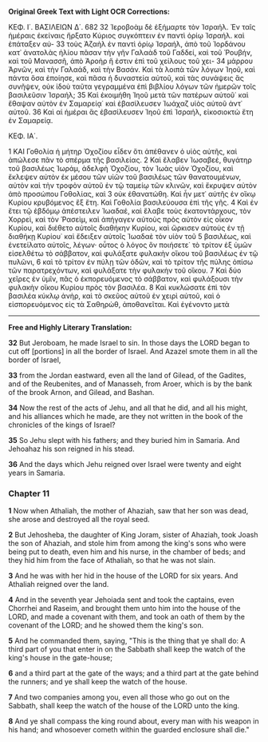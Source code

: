 **Original Greek Text with Light OCR Corrections:**

ΚΕΦ. Ι΄. ΒΑΣΙΛΕΙΩΝ Δ΄. 682
32 Ἱεροβοὰμ δὲ ἐξήμαρτε τὸν Ἰσραήλ. Ἐν ταῖς ἡμέραις ἐκείναις ἤρξατο Κύριος συγκόπτειν ἐν παντὶ ὁρίῳ Ἰσραήλ. καὶ ἐπάταξεν αὐ-
33 τοὺς Ἀζαὴλ ἐν παντὶ ὁρίῳ Ἰσραήλ, ἀπὸ τοῦ Ἰορδάνου κατ᾽ ἀνατολὰς ἡλίου πᾶσαν τὴν γῆν Γαλαὰδ τοῦ Γαδδεί, καὶ τοῦ Ῥουβήν, καὶ τοῦ Μανασσῆ, ἀπὸ Ἀροὴρ ἥ ἐστιν ἐπὶ τοῦ χείλους τοῦ χει-
34 μάρρου Ἀρνῶν, καὶ τὴν Γαλαάδ, καὶ τὴν Βασάν. Καὶ τὰ λοιπὰ τῶν λόγων Ἰηοῦ, καὶ πάντα ὅσα ἐποίησε, καὶ πᾶσα ἡ δυναστεία αὐτοῦ, καὶ τὰς συνάψεις ἃς συνῆψεν, οὐκ ἰδοὺ ταῦτα γεγραμμένα ἐπὶ βιβλίου λόγων τῶν ἡμερῶν τοῖς βασιλεῦσιν Ἰσραήλ;
35 Καὶ ἐκοιμήθη Ἰηοῦ μετὰ τῶν πατέρων αὐτοῦ˙ καὶ ἔθαψαν αὐτὸν ἐν Σαμαρείᾳ˙ καὶ ἐβασίλευσεν Ἰωάχαζ υἱὸς αὐτοῦ ἀντ᾽ αὐτοῦ.
36 Καὶ αἱ ἡμέραι ἃς ἐβασίλευσεν Ἰηοῦ ἐπὶ Ἰσραήλ, εἰκοσιοκτὼ ἔτη ἐν Σαμαρείᾳ.

ΚΕΦ. ΙΑ΄.

1 ΚΑΙ Γοθολία ἡ μήτηρ Ὀχοζίου εἶδεν ὅτι ἀπέθανεν ὁ υἱὸς αὐτῆς, καὶ ἀπώλεσε πᾶν τὸ σπέρμα τῆς βασιλείας.
2 Καὶ ἔλαβεν Ἰωσαβεέ, θυγάτηρ τοῦ βασιλέως Ἰωράμ, ἀδελφὴ Ὀχοζίου, τὸν Ἰωὰς υἱὸν Ὀχοζίου, καὶ ἔκλεψεν αὐτὸν ἐκ μέσου τῶν υἱῶν τοῦ βασιλέως τῶν θανατουμένων, αὐτὸν καὶ τὴν τροφὸν αὐτοῦ ἐν τῷ ταμείῳ τῶν κλινῶν, καὶ ἔκρυψεν αὐτὸν ἀπὸ προσώπου Γοθολίας, καὶ
3 οὐκ ἐθανατώθη. Καὶ ἦν μετ᾽ αὐτῆς ἐν οἴκῳ Κυρίου κρυβόμενος ἓξ ἔτη. Καὶ Γοθολία βασιλεύουσα ἐπὶ τῆς γῆς.
4 Καὶ ἐν ἔτει τῷ ἑβδόμῳ ἀπέστειλεν Ἰωαδαέ, καὶ ἔλαβε τοὺς ἑκατοντάρχους, τὸν Χορρεὶ, καὶ τὸν Ῥασεὶμ, καὶ ἀπήγαγεν αὐτοὺς πρὸς αὐτὸν εἰς οἶκον Κυρίου, καὶ διέθετο αὐτοῖς διαθήκην Κυρίου, καὶ ὤρκισεν αὐτοὺς ἐν τῇ διαθήκῃ Κυρίου˙ καὶ ἔδειξεν αὐτοῖς Ἰωαδαὲ τὸν υἱὸν τοῦ
5 βασιλέως, καὶ ἐνετείλατο αὐτοῖς, λέγων· οὗτος ὁ λόγος ὃν ποιήσετε˙ τὸ τρίτον ἐξ ὑμῶν εἰσελθέτω τὸ σάββατον, καὶ φυλάξατε φυλακὴν οἴκου τοῦ βασιλέως ἐν τῷ πυλῶνι,
6 καὶ τὸ τρίτον ἐν πύλῃ τῶν ὁδῶν, καὶ τὸ τρίτον τῆς πύλης ὀπίσω τῶν παρατρεχόντων, καὶ φυλάξατε τὴν φυλακὴν τοῦ οἴκου.
7 Καὶ δύο χεῖρες ἐν ὑμῖν, πᾶς ὁ ἐκπορευόμενος τὸ σάββατον, καὶ φυλάξουσι τὴν φυλακὴν οἴκου Κυρίου πρὸς τὸν βασιλέα.
8 Καὶ κυκλώσατε ἐπὶ τὸν βασιλέα κύκλῳ ἀνὴρ, καὶ τὸ σκεῦος αὐτοῦ ἐν χειρὶ αὐτοῦ, καὶ ὁ εἰσπορευόμενος εἰς τὰ Σαθηρὼθ, ἀποθανεῖται. Καὶ ἐγένοντο μετὰ

---

**Free and Highly Literary Translation:**

**32** But Jeroboam, he made Israel to sin. In those days the LORD began to cut off [portions] in all the border of Israel. And Azazel smote them in all the border of Israel,

**33** from the Jordan eastward, even all the land of Gilead, of the Gadites, and of the Reubenites, and of Manasseh, from Aroer, which is by the bank of the brook Arnon, and Gilead, and Bashan.

**34** Now the rest of the acts of Jehu, and all that he did, and all his might, and his alliances which he made, are they not written in the book of the chronicles of the kings of Israel?

**35** So Jehu slept with his fathers; and they buried him in Samaria. And Jehoahaz his son reigned in his stead.

**36** And the days which Jehu reigned over Israel were twenty and eight years in Samaria.

### Chapter 11

**1** Now when Athaliah, the mother of Ahaziah, saw that her son was dead, she arose and destroyed all the royal seed.

**2** But Jehosheba, the daughter of King Joram, sister of Ahaziah, took Joash the son of Ahaziah, and stole him from among the king's sons who were being put to death, even him and his nurse, in the chamber of beds; and they hid him from the face of Athaliah, so that he was not slain.

**3** And he was with her hid in the house of the LORD for six years. And Athaliah reigned over the land.

**4** And in the seventh year Jehoiada sent and took the captains, even Chorrhei and Raseim, and brought them unto him into the house of the LORD, and made a covenant with them, and took an oath of them by the covenant of the LORD; and he showed them the king's son.

**5** And he commanded them, saying, "This is the thing that ye shall do: A third part of you that enter in on the Sabbath shall keep the watch of the king's house in the gate-house;

**6** and a third part at the gate of the ways; and a third part at the gate behind the runners; and ye shall keep the watch of the house.

**7** And two companies among you, even all those who go out on the Sabbath, shall keep the watch of the house of the LORD unto the king.

**8** And ye shall compass the king round about, every man with his weapon in his hand; and whosoever cometh within the guarded enclosure shall die."